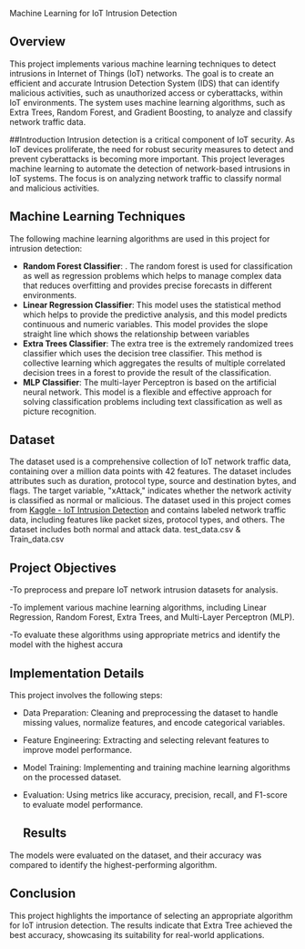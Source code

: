  Machine Learning for IoT Intrusion Detection

## Overview

This project implements various machine learning techniques to detect intrusions in Internet of Things (IoT) networks. The goal is to create an efficient and accurate Intrusion Detection System (IDS) that can identify malicious activities, such as unauthorized access or cyberattacks, within IoT environments. The system uses machine learning algorithms, such as Extra Trees, Random Forest, and Gradient Boosting, to analyze and classify network traffic data.




##Introduction
   Intrusion detection is a critical component of IoT security. As IoT devices proliferate, the need for robust security measures to detect and prevent cyberattacks is becoming more important. This project leverages machine learning to automate the detection of network-based intrusions in IoT systems. The focus is on analyzing network traffic to classify normal and malicious activities.

## Machine Learning Techniques

The following machine learning algorithms are used in this project for intrusion detection:

- **Random Forest Classifier**: . The random forest is used for classification as well as regression problems which helps to manage complex data that reduces overfitting and provides precise forecasts in different environments. 
- **Linear Regression Classifier**: This model uses the statistical method which helps to provide the predictive analysis, and this model predicts continuous and numeric variables. This model provides the slope straight line which shows the relationship between variables 
-  **Extra Trees Classifier**: The extra tree is the extremely randomized trees classifier which uses the decision tree classifier. This method is collective learning which aggregates the results of multiple correlated decision trees in a forest to provide the result of the classification. 
- **MLP Classifier**: The multi-layer Perceptron is based on the artificial neural network. This model is a flexible and effective approach for solving classification problems including text classification as well as picture recognition. 

## Dataset
The dataset used is a comprehensive collection of IoT network traffic data, containing over a million data points with 42 features. The dataset includes attributes such as duration, protocol type, source and destination bytes, and flags. The target variable, "xAttack," indicates whether the network activity is classified as normal or malicious.
The dataset used in this project comes from [Kaggle - IoT Intrusion Detection](https://www.kaggle.com/datasets/subhajournal/iotintrusion/data) and contains labeled network traffic data, including features like packet sizes, protocol types, and others. The dataset includes both normal and attack data.
test_data.csv  & Train_data.csv

## Project Objectives

-To preprocess and prepare IoT network intrusion datasets for analysis.

-To implement various machine learning algorithms, including Linear Regression, Random Forest, Extra Trees, and Multi-Layer Perceptron (MLP).

-To evaluate these algorithms using appropriate metrics and identify the model with the highest accura

## Implementation Details

This project involves the following steps:

- Data Preparation: Cleaning and preprocessing the dataset to handle missing values, normalize features, and encode categorical variables.

- Feature Engineering: Extracting and selecting relevant features to improve model performance.

- Model Training: Implementing and training machine learning algorithms on the processed dataset.
  
- Evaluation: Using metrics like accuracy, precision, recall, and F1-score to evaluate model performance.

  ## Results

The models were evaluated on the dataset, and their accuracy was compared to identify the highest-performing algorithm. 

## Conclusion

This project highlights the importance of selecting an appropriate algorithm for IoT intrusion detection. The results indicate that Extra Tree achieved the best accuracy, showcasing its suitability for real-world applications.
